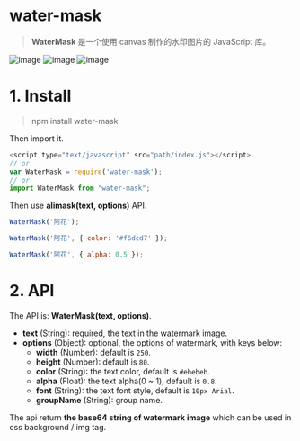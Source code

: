 # water-mask

> **WaterMask** 是一个使用 canvas 制作的水印图片的 JavaScript 库。

![image](https://raw.githubusercontent.com/allan2coder/water-mask/master/watermask.png)
![image](https://raw.githubusercontent.com/allan2coder/water-mask/master/watermask.png)
![image](https://raw.githubusercontent.com/allan2coder/water-mask/master/watermask.png)

# 1. Install

> npm install water-mask

Then import it.

```js
<script type="text/javascript" src="path/index.js"></script>
// or
var WaterMask = require('water-mask');
// or
import WaterMask from "water-mask";
```

Then use **alimask(text, options)** API.

```js
WaterMask('阿花');

WaterMask('阿花', { color: '#f6dcd7' });

WaterMask('阿花', { alpha: 0.5 });
```


# 2. API

The API is: **WaterMask(text, options)**.
 
 - **text** (String): required, the text in the watermark image. 
 - **options** (Object): optional, the options of watermark, with keys below:
   - **width** (Number): default is `250`.
   - **height** (Number): default is `80`.
   - **color** (String): the text color, default is `#ebebeb`.
   - **alpha** (Float): the text alpha(0 ~ 1), default is `0.8`.
   - **font** (String): the text font style, default is `10px Arial`.
   - **groupName** (String): group name.

The api return **the base64 string of watermark image** which can be used in css background / img tag.
